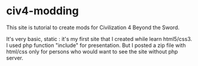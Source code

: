 # civ4-modding
This site is tutorial to create mods for Civilization 4 Beyond the Sword.

It's very basic, static : it's my first site that I created while learn html5/css3.
I used php function "include" for presentation. But I posted a zip file with html/css only for persons who would want to see the site without php server.
